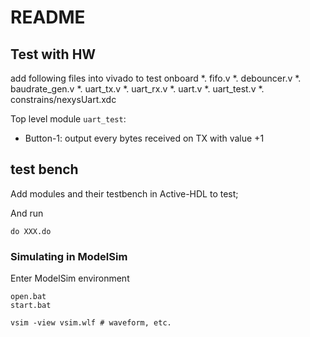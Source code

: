 # README

## Test with HW

add following files into vivado to test onboard
*. fifo.v
*. debouncer.v
*. baudrate_gen.v
*. uart_tx.v
*. uart_rx.v
*. uart.v
*. uart_test.v
*. constrains/nexysUart.xdc


Top level module `uart_test`:
* Button-1: output every bytes received on TX with value +1


## test bench

Add modules and their testbench in Active-HDL to test;

And run
```
do XXX.do
```


### Simulating in ModelSim

Enter ModelSim environment

```
open.bat
start.bat

vsim -view vsim.wlf # waveform, etc.
```
